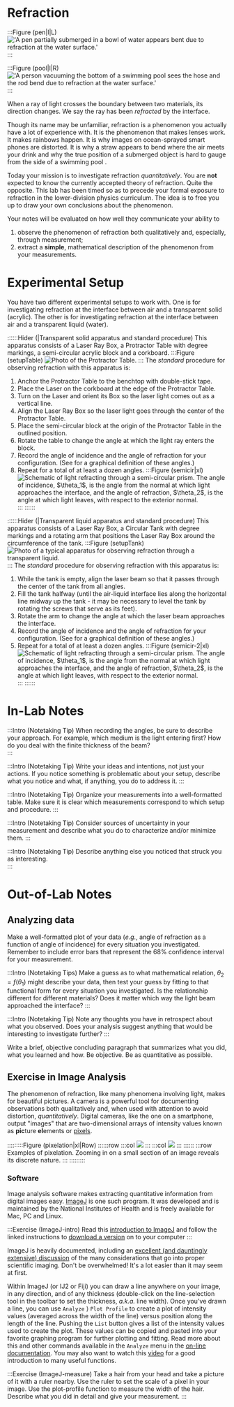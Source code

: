 # Refraction 

:::Figure (pen|l|L)
!['A pen partially submerged in a bowl of water appears bent due to refraction at the water surface.'](imgs/LabIndex/pen.jpg "This pen appears bent due to the refraction of light at the water-air interface.")
:::

:::Figure (pool|l|R)
!['A person vacuuming the bottom of a swimming pool sees the hose and the rod bend due to refraction at the water surface.'](imgs/LabIndex/vacuum-a-pool.jpg "To the person vacuuming the bottom of a pool the hose and rod appear bent at the water-air interface.")
:::

When a ray of light crosses the boundary between two materials, its direction changes.  We say the ray has been *refracted* by the interface. 

Though its name may be unfamiliar, refraction is a phenomenon you actually have a lot of experience with.  It is the phenomenon that makes lenses work.  It makes rainbows happen.  It is why images on ocean-sprayed smart phones are distorted.  It is why a straw appears to bend where the air meets your drink and why the true position of a submerged object is hard to gauge from the side of a swimming pool .  

Today your mission is to investigate refraction *quantitatively*. You are **not** expected to know the currently accepted theory of refraction.  Quite the opposite.  This lab has been timed so as to precede your formal exposure to refraction in the lower-division physics curriculum.  The idea is to free you up to draw your own conclusions about the phenomenon.  

Your notes will be evaluated on how well they communicate your ability to 
1. observe the phenomenon of refraction both qualitatively and, especially, through measurement; 
2. extract a **simple**, mathematical description of the phenomenon from your measurements.  


<!-- ## The Index of Refraction and the Speed of Light
From last week's [Refresher Lab](?linkfile=lab0), you know that light travels in a vacuum at a speed $c\approx 3.00 \times 10^8  \text{ m s}^{-1}$, but, perhaps surprisingly, it travels *more slowly* within any other medium or material. Because, as we learned, light is an *Electromagnetic Wave*, light itself must interact with the electric and magnetic fields around it. These EM fields, which all matter creates, are far more dense in materials versus air versus a pure vacuum. The result is that light slows down significantly in crowded spaces, much like you would walk your bike or skateboard through a packed sidewalk.

As we will learn, the difference in the speed of light in two materials plays a critical role in optics. In particular, the ratio between these speeds is useful. We define the **index of refraction**  of a material, denoted by $n$, to be the ratio of the speed of light in a vacuum to the speed of light in that medium.

:::Equation (IOR| Index of Refraction)
$$
n = \frac{c}{v}
$$
:::
where $c$ is the speed of light in a vacuum and $v$ is the speed of light in the medium. If you know the medium’s index of refraction, you know the speed of light in that medium.

The index of refraction, however, does more than just tell you the speed of light in a material — it will actually tell you some very important information about the precise *path* that the light takes in that material, too.

## Interfaces and Snell's Law

The most interesting optical effects of materials often happen at their boundaries or **interfaces**. 

:::Definition (Interface)
An **interface** is a surface forming a common boundary of two bodies, spaces, or systems. For example, a full glass of water has a glass-air interface on the outside and bottom, a water-glass interface within the glass, and a water-air interface on the top.  
:::
:::Figure (bend|m|R)
![](imgs/LabIndex/Refraction_animation.gif "When the wavefront hits the interface, it slows down. Since each part of the wavefront hits at a different time, the result is a change in direction.")
:::
The bending of the light at the interface is due to fact that light travels at different speeds in the two materials. This explanation is naturally unsatisfying, since it doesn't answer *what* about the change in speed leads to a change in propagation direction. Why can't the light just move slower in the same direction?

The easiest way to answer this is to return to the wave picture of light in an illustration. In [](#Figure-bend), we show a wave representation of light approaching an angled interface. The interface is angled so that the bottom of the light wave hits first, and emerges on the other side moving slower. The top of the light wave hits the interface last. This results in an overall change of angle in the direction of propagation [fn]We are glossing over some things like interference and Huygens's principle here[/fn]. 

The final result is that if we track the center of the light wave, what we usually refer to in the **ray optics** limit, the outgoing ray leaves at an angle compared to the incoming ray. The rotation the light ray experiences is not that different that the rotation you would experience if you were running with a foot on different treadmills going at different speeds.

The important thing to know is that, while it appears complicated, the bending of light can be quantified very simply in terms of the difference in the materials’ indexes of refraction. We call this relationship **Snell's Law**

:::Equation (snell|Snell's Law)
$$
n_1\sin(\theta_1) = n_2\sin(\theta_2),
$$
:::
where $\theta_1$ is the angle of incidence and $\theta_2$ is the angle of refraction. Let's now apply this to some labeled images.


:::Figure (refrac|xl)
![The result of refraction at different angles of incidence.](imgs/LabIndex/fig1_1.jpg 'The result of refraction across the blue-yellow interface at different angles of incidence.')
 
:::
:::Note (|8 C)
All angles are measured from the *perpendicular to the interface* to the ray. Thus, a small angle means the ray is nearly perpendicular to the boundary, and a large angle means the ray is nearly tangent to the interface. Note that all angles are less than 90 ̊. 
:::
[](#Figure-refrac) above shows beams of light being emitted from the blue semicircle at the bottom left. There are some important features to observe:
- The rays travel through a medium having an index of refraction of $n_1$, toward the interface of that medium with a second medium having an index of refraction of $n_2$. 
- The beams in the lower region are the *incident* beams. 
- The beams in the upper region are the *refracted* beams. 
- When light reaches the interface, some of it is reflected back into the first medium, but most of it is refracted into the second medium. 
- Note that two of the exiting beams, B and C, are bent (*refracted*) away from the normal [fn]Ray D is also bent away from the normal, but represents a special case, which we will see later in this lab.[/fn]. 
- When a beam is perpendicular to the interface boundary, as is beam A, it is said to be *normal* to the interface. Normal rays are undeflected. 
  
 This figure could represent light coming from water and going into air. 




:::Note (|6 C)
The indexes of refraction are properties of the two mediums.
:::


:::Exercise (|1 Point)
Look at [](#Figure-refrac) to answer the following:

1. Light ray A is normal to the interface.  What is the angle of incidence $\theta_1$ for this ray? According to Snell's law, what is the angle of refraction $\theta_2$? 

2. Is the angle of the refracted light beam B larger or smaller than the angle of incidence? What about light beam C? According to Snell's Law, what does the relative magnitude of the angles (*i.e.*, $\theta_2/\theta_1$) tell us about the relative magnitude of the indexes $n_1$ and $n_2$?

:::


:::Exercise (snell-rearranged|2 Points)
In our experiment, we will want to calculate the index of refraction of a prism by measuring the angle of incidence and angle of refraction at the interface between the prism and air. Without loss of generality, assume that we are making these measurements such that the light is *leaving* the prism and *entering the air* at this interface.
1. Based on the interface we are studying, do you think $\theta_1$ or $\theta_2$ should be larger? Defend your answer
2. Starting from [](#Equation-snell), derive an expression that gives the value of $n_1$ in terms of $\theta_1$, $\theta_2$ and $n_2$  
3. Given that one of the interfaces is *air*, can you make a substitution in your answer to part (b) that simplifies your equation? If so, write the simpler equation. If not, explain why.
:::
## The Critical Angle and Total Internal Reflection
When the angle of incidence reaches a certain value (ray D in [](#Figure-refrac)), light no longer gets refracted into the second medium; instead it is fully reflected back. The **critical angle** is the incident angle at which no light gets transmitted, but all the light is reflected back into the first medium.

:::Definition (Critical Angle)
 The **critical angle** is the *greatest* angle at which a ray of light, travelling in one transparent medium, can strike the interface between that medium and a second of *lower refractive index* without being totally reflected within the first medium.
:::

The critical angle is the angle of incidence that corresponds to an angle of refraction of 90°. For any angle greater than the critical angle, *total internal reflection* occurs. A necessary condition for the critical angle to exist is that the index $n_1$ of the first medium has to be greater than the index $n_2$ of the second medium.

::::::Simulation (mystery_critical)
:::center

:::
<iframe src="https://phet.colorado.edu/sims/html/bending-light/latest/bending-light_en.html?screens=1" width="100%" height="600px" allowfullscreen="1" frameborder="0"></iframe>
<button onclick='emergency_reload_iframes()'> Click Here to Reload if Stuck</button>
::::::

:::Quiz (refract_critical| About 0°--- Go back and reread Part I |About 25° --- Correct! The refracted beam disappears around 25°| About 45° --- Careful! You found the place where the incident and reflected beams have 90° separation, not where the angle of refraction is 90° | 90°--- Go back and reread Part I )
Open [](#Simulation-mystery_critical). Set the upper material to Mystery A and the lower material to air. Moving around the laser pointer, and using the protractor provided, what is the critical angle? 
:::

:::Exercise (find|1 Point)
Change the top material to air and the bottom material to Mystery B in [](#Simulation-mystery_critical).
1. Using any angle of incidence you'd like, calculate index of refraction, $n$ for the material "Mystery B?" Show your work.
2. Now swap the  materials so that the top is "Mystery B" and the bottom is air. What is the critical angle? ;;;The simulation is hard to get just right — give your best guess at the lower bound;;;
3. Calculate $n$ using the critical angle you found.
4. Do you think that these values agree?
5. What is the speed of light in the "Mystery B" material? ;;;Use the measurement of n you think is more accurate. Show your work;;;
:::

## Frequency Dependent Refraction and Prisms
:::Figure (prism|xl)
![](imgs/LabIndex/prism.gif "Frequency dependent refraction angles lead to dispersion")
:::
::::::Figure (freqdep|m|R)
![Frequency-dependent index of refraction for glass, quartz, and diamond](imgs/LabIndex/fig2_1.jpg "Frequency-dependent index of refraction for glass, quartz, and diamond")
![Scatter Plot of above data.](imgs/LabIndex/fig2_1_graph.jpg "Scatter Plot of above data.")
::::::
The index of refraction for a medium is dependent upon the frequency of the light; blue light has a different index of refraction from that of red light for a given medium.

1. The angle at which a beam of light is refracted when traveling between two mediums is dependent upon their indexes of refraction.

2. The indexes of refraction are typically frequency dependent for a given medium. A medium will refract one color more (or less) than another color.

3. White light is made of many constituent colors.

Piecing these statements together, we have a tidy explanation for the phenomenon of a rainbow. At each boundary, some colors are refracted more than others, which results in white light being spread out into its constituent spectrum. This spreading is called dispersion. The second boundary of the prism – plastic to air – is at such an angle as to increase this dispersion. The difference between the index of refraction for the lowest frequency and the highest frequency determines how wide a rainbow you can see. A material with a larger spread in indexes will give a wider rainbow.



:::Quiz (whitelight|Reveal Answer --- Purple: $11.02 \deg \\\\$ Green: $11.09 \deg \\\\$ Red: $11.15 \deg$. )
A beam of white light traveling in air is incident on a glass block at an angle of $17.00 \deg$. From [Snell’s Law](#Equation-snell), calculate the refracted angle for purple, green and orange light .
:::
 -->

# Experimental Setup
<!-- The purpose of our refraction experiment can be summarized in a few points:
1. Through Snell's Law, can we accurately and empirically determine the property of a material — it's index of refraction, $n$ — from simple geometric measurements of light rays?
2. Does the determination of $n$ also agree with the value obtained by finding the critical angle?
3. In the context of this experiment, is one measurement of $n$ more accurate? More precise? -->

You have two different experimental setups to work with.  One is for investigating refraction at the interface between air and a transparent solid (acrylic).  The other is for investigating refraction at the interface between air and a transparent liquid (water).
<!-- In our refraction experiment, we will use a semi-circular acrylic block as our first medium and air as our second medium; in other words, we will be looking at the angle of refraction in air from a beam of light incident on the acrylic side. Below is a summary of the procedure that you should read.
 -->

::::::Hider (|Transparent solid apparatus and standard procedure)
This apparatus consists of a Laser Ray Box, a Protractor Table with degree markings, a semi-circular acrylic block and a corkboard.
:::Figure (setupTable)
![](imgs/LabIndex/ProtractorTable.jpeg 'Photo of the Protractor Table.')
:::
The *standard* procedure for observing refraction with this apparatus is:
1. Anchor the Protractor Table to the benchtop with double-stick tape. 
2. Place the Laser on the corkboard at the edge of the Protractor Table.
3. Turn on the Laser and orient its Box so the laser light comes out as a vertical line.
5. Align the Laser Ray Box so the laser light goes through the center of the Protractor Table.
6. Place the semi-circular block at the origin of the Protractor Table in the outlined position.
7. Rotate the table to change the angle at which the light ray enters the block.
8. Record the angle of incidence and the angle of refraction for your configuration. (See [](#Figure-semicir) for a graphical definition of these angles.)
9. Repeat for a total of at least a dozen angles.
:::Figure (semicir|xl)
![](imgs/LabIndex/semicircular.png 'Schematic of light refracting through a semi-circular prism. The  angle of incidence, $\theta_1$, is the angle from the normal at which light approaches the interface, and the angle of refraction, $\theta_2$, is the angle at which light leaves, with respect to the exterior normal.')
:::
::::::

::::::Hider (|Transparent liquid apparatus and standard procedure)
This apparatus consists of a Laser Ray Box, a Circular Tank with degree markings and a rotating arm that positions the Laser Ray Box around the circumference of the tank.
:::Figure (setupTank)
![](imgs/LabIndex/LRT-full.jpeg 'Photo of a typical apparatus for observing refraction through a transparent liquid.')
:::
The *standard* procedure for observing refraction with this apparatus is:
1. While the tank is empty, align the laser beam so that it passes through the center of the tank from all angles.
2. Fill the tank halfway (until the air-liquid interface lies along the horizontal line midway up the tank - it may be necessary to level the tank by rotating the screws that serve as its feet).
3. Rotate the arm to change the angle at which the laser beam approaches the interface.
4. Record the angle of incidence and the angle of refraction for your configuration. (See [](#Figure-semicir-2) for a graphical definition of these angles.)
5. Repeat for a total of at least a dozen angles.
:::Figure (semicir-2|xl)
![](imgs/LabIndex/semicircular.png 'Schematic of light refracting through a semi-circular prism. The  angle of incidence, $\theta_1$, is the angle from the normal at which light approaches the interface, and the angle of refraction, $\theta_2$, is the angle at which light leaves, with respect to the exterior normal.')
:::
::::::
<!-- 
## Preparation for the Prism Experiment

Unlike the previous experiment, our prism experiment will be slightly more qualitative. We will use a trapezoidal block of acrylic to view how white light disperses and separates in a prism

::::::Hider (|Procedure Summary)
:::Figure (prism-top-summary|)
![](imgs/LabIndex/prismtopview.png)
:::
1. Set up the optical bench so that a ray of light is incident onto the triangular end of the acrylic block
2. Align the ray so that it is perpendicular with the surface of the prism, and observe what happens to the light as you adjust the incident angle until the rays exit almost parallel to the surface (at a grazing angle).
3. Try to get the light to pass directly through the prism.
4. With the Square end of the block, shrine the ray at an angle and observe what happens.
::::::

We will make some hypothesis based on what we've learned for this section, and then check our guesses in lab.

:::Exercise (prism-hyp|1 Point)
1. Do you think you will be able to get the light to go directly through the triangular end of the prism, i.e. without any change in direction or offset? Defend your reasoning.
2. Do you think you will be able to get the light to go directly through the square end of the prism, i.e. without any change in direction or offset? Defend your reasoning.


::: -->

# In-Lab Notes
:::Intro (Notetaking Tip)
When recording the angles, be sure to describe your approach.  For example, which medium is the light entering first? How do you deal with the finite thickness of the beam?  
:::

:::Intro (Notetaking Tip)
Write your ideas and intentions, not just your actions.  If you notice something is problematic about your setup, describe what you notice and what, if anything, you do to address it.
:::

:::Intro (Notetaking Tip)
Organize your measurements into a well-formatted table. Make sure it is clear which measurements correspond to which setup and procedure.
:::

:::Intro (Notetaking Tip)
Consider sources of uncertainty in your measurement and describe what you do to characterize and/or minimize them.
:::

:::Intro (Notetaking Tip)
Describe anything else you noticed that struck you as interesting.  
:::


<!-- NOTE TO SELF - provide plastic pipettes to allow precision filling
- level screws on the tank platform
- laser safety
- different colored (lasers? lights with slits?)
- use phone to take pictures
- some tanks dedicated to mystery fluids
-->

<!-- 

:::Exercise (|1 Point)s
1. Present a copy of your final table here.
2. What is the average measured index of refraction (call this $\bar n$), for the acrylic block?
3. What is the critical angle you found?
4. What is the index of refraction calculated from this value (call this $n_c$)
:::


### Analysis of the Refraction Experiment
:::Exercise (|3 Points)
1. What is the **percent difference** between your two results, $n_c$ and $\bar n$?

2. Estimate your error in measuring the angles of incidence and refraction. Write these as $\delta \theta_1$ and $\delta \theta_2$
3. The **percent uncertainty** in determining the index of refraction can be calculated as 
    $$
    \text{percent uncert. in }n = \frac{\delta n}{n} = \sqrt{ \left(\frac{\delta \theta_1}{\tan\theta_1} \right)^2 + \left(\frac{\delta \theta_2}{\tan\theta_2} \right)^2}
    $$
    Using your data for $\theta_1 = 30 \deg$, calculate the percent uncertainty you expect in $n$.
4. Assume all your measurements of $n$ have the uncertainty that you calculated in part (c). Do you measurements of $n_c$ and $\bar n$ agree with each other? Do either of these measurements agree with  the accepted value found in [](#Exercise-look-up)? Explain.
5. Which result do you think is more accurate? Which result do you think is more precise? Explain.
6. Calculate the speed of light in the block for both $\bar n$ and $n_c$. By what percent does light slow down in the block?
:::

::::::Note (|10 C)
Recall that the equation for percent difference is the following:

$$
\text{percent difference} = \frac{| \text{value 1} - \text{value 2}|}{average} 
$$

::::::




 -->

# Out-of-Lab Notes

## Analyzing data

Make a well-formatted plot of your data (*e.g.*, angle of refraction as a function of angle of incidence) for every situation you investigated.  Remember to include error bars that represent the 68% confidence interval for your measurement.

:::Intro (Notetaking Tips)
Make a guess as to what mathematical relation, $\theta_2=f(\theta_1$) might describe your data, then test your guess by fitting to that functional form for every situation you investigated.  Is the relationship different for different materials?  Does it matter which way the light beam approached the interface?
:::

:::Intro (Notetaking Tip)
Note any thoughts you have in retrospect about what you observed.  Does your analysis suggest anything that would be interesting to investigate further?
:::

Write a brief, objective concluding paragraph that summarizes what you did, what you learned and how.  Be objective.  Be as quantitative as possible.


## Exercise in Image Analysis

The phenomenon of refraction, like many phenomena involving light, makes for beautiful pictures.  A camera is a powerful tool for documenting observations both qualitatively and, when used with attention to avoid distortion, *quantitatively*.  Digital cameras, like the one on a smartphone, output "images" that are two-dimensional arrays of intensity values known as **pic**ture **el**ements or [pixels](https://en.wikipedia.org/wiki/Pixel).  

:::::::::Figure (pixelation|xl|Row)
::::::row
:::col
![](imgs/LabIndex/eaglePixels.jpeg)
:::
:::col
![](imgs/LabIndex/catPixels.png) 
:::
::::::
:::row
Examples of pixelation. Zooming in on a small section of an image reveals its discrete nature.
:::
:::::::::

### Software
Image analysis software makes extracting quantitative information from digital images easy.  [ImageJ](https://imagej.nih.gov/ij/) is one such program.  It was developed and is maintained by the National Institutes of Health and is freely available for Mac, PC and Linux.  

:::Exercise (ImageJ-intro)
Read this [introduction to ImageJ](https://imagej.net/learn/) and follow the linked instructions to [download a version](https://imagej.net/downloads) on to your computer
:::

ImageJ is heavily documented, including an [excellent (and dauntingly extensive) discussion](https://imagej.net/imaging/) of the many considerations that go into proper scientific imaging.  Don't be overwhelmed!  It's a lot easier than it may seem at first.

Within ImageJ (or IJ2 or Fiji) you can draw a line anywhere on your image, in any direction, and of any thickness (double-click on the line-selection tool in the toolbar to set the thickness, *a.k.a.* line width).  Once you've drawn a line, you can use `Analyze` $\rangle$ `Plot Profile` to create a plot of intensity values (averaged across the width of the line) versus position along the length of the line. 
Pushing the `List` button gives a list of the intensity values used to create the plot. 
These values can be copied and pasted into your favorite graphing program for further plotting and fitting.
Read more about this and other commands available in the `Analyze` menu in the [on-line documentation](https://imagej.nih.gov/ij/docs/menus/analyze.html).
You may also want to watch this [video](https://www.youtube.com/watch?v=kfg4urDY6cg) for a good introduction to many useful functions.

:::Exercise (ImageJ-measure)
Take a hair from your head and take a picture of it with a ruler nearby.  Use the ruler to set the scale of a pixel in your image.  Use the plot-profile function to measure the width of the hair.  Describe what you did in detail and give your measurement.
:::